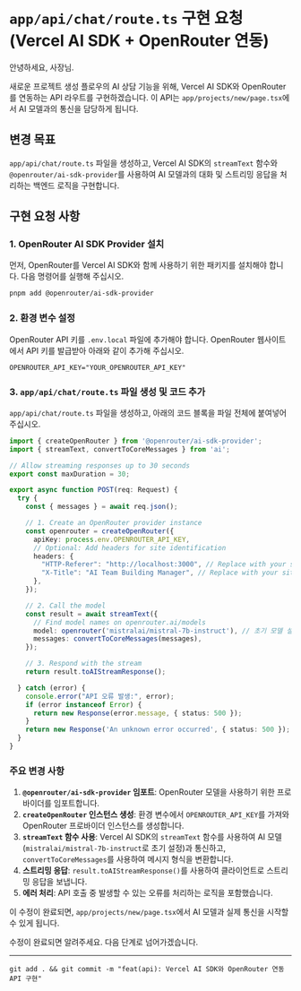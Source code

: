 # `app/api/chat/route.ts` 구현 요청 (Vercel AI SDK + OpenRouter 연동)

안녕하세요, 사장님.

새로운 프로젝트 생성 플로우의 AI 상담 기능을 위해, Vercel AI SDK와 OpenRouter를 연동하는 API 라우트를 구현하겠습니다. 이 API는 `app/projects/new/page.tsx`에서 AI 모델과의 통신을 담당하게 됩니다.

## 변경 목표

`app/api/chat/route.ts` 파일을 생성하고, Vercel AI SDK의 `streamText` 함수와 `@openrouter/ai-sdk-provider`를 사용하여 AI 모델과의 대화 및 스트리밍 응답을 처리하는 백엔드 로직을 구현합니다.

## 구현 요청 사항

### 1. OpenRouter AI SDK Provider 설치

먼저, OpenRouter를 Vercel AI SDK와 함께 사용하기 위한 패키지를 설치해야 합니다. 다음 명령어를 실행해 주십시오.

```bash
pnpm add @openrouter/ai-sdk-provider
```

### 2. 환경 변수 설정

OpenRouter API 키를 `.env.local` 파일에 추가해야 합니다. OpenRouter 웹사이트에서 API 키를 발급받아 아래와 같이 추가해 주십시오.

```
OPENROUTER_API_KEY="YOUR_OPENROUTER_API_KEY"
```

### 3. `app/api/chat/route.ts` 파일 생성 및 코드 추가

`app/api/chat/route.ts` 파일을 생성하고, 아래의 코드 블록을 파일 전체에 붙여넣어 주십시오.

```typescript
import { createOpenRouter } from '@openrouter/ai-sdk-provider';
import { streamText, convertToCoreMessages } from 'ai';

// Allow streaming responses up to 30 seconds
export const maxDuration = 30;

export async function POST(req: Request) {
  try {
    const { messages } = await req.json();

    // 1. Create an OpenRouter provider instance
    const openrouter = createOpenRouter({
      apiKey: process.env.OPENROUTER_API_KEY,
      // Optional: Add headers for site identification
      headers: {
        "HTTP-Referer": "http://localhost:3000", // Replace with your site URL
        "X-Title": "AI Team Building Manager", // Replace with your site name
      },
    });

    // 2. Call the model
    const result = await streamText({
      // Find model names on openrouter.ai/models
      model: openrouter('mistralai/mistral-7b-instruct'), // 초기 모델 설정, 필요에 따라 변경 가능
      messages: convertToCoreMessages(messages),
    });

    // 3. Respond with the stream
    return result.toAIStreamResponse();

  } catch (error) {
    console.error("API 오류 발생:", error);
    if (error instanceof Error) {
      return new Response(error.message, { status: 500 });
    }
    return new Response('An unknown error occurred', { status: 500 });
  }
}
```

### 주요 변경 사항

1.  **`@openrouter/ai-sdk-provider` 임포트**: OpenRouter 모델을 사용하기 위한 프로바이더를 임포트합니다.
2.  **`createOpenRouter` 인스턴스 생성**: 환경 변수에서 `OPENROUTER_API_KEY`를 가져와 OpenRouter 프로바이더 인스턴스를 생성합니다.
3.  **`streamText` 함수 사용**: Vercel AI SDK의 `streamText` 함수를 사용하여 AI 모델(`mistralai/mistral-7b-instruct`로 초기 설정)과 통신하고, `convertToCoreMessages`를 사용하여 메시지 형식을 변환합니다.
4.  **스트리밍 응답**: `result.toAIStreamResponse()`를 사용하여 클라이언트로 스트리밍 응답을 보냅니다.
5.  **에러 처리**: API 호출 중 발생할 수 있는 오류를 처리하는 로직을 포함했습니다.

이 수정이 완료되면, `app/projects/new/page.tsx`에서 AI 모델과 실제 통신을 시작할 수 있게 됩니다.

수정이 완료되면 알려주세요. 다음 단계로 넘어가겠습니다.

---

`git add . && git commit -m "feat(api): Vercel AI SDK와 OpenRouter 연동 API 구현"`